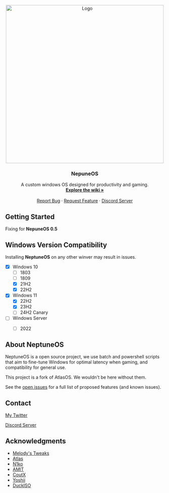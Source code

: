 <!-- PROJECT LOGO -->
<br />
<div align="center">
  <a href="https://github.com/NyneDZN/NeptuneOS">
    <img src="https://user-images.githubusercontent.com/120980797/209248113-fb446909-8aad-4c90-bedf-d4d536ef5dee.png"
" alt="Logo" width="500" height="500">
  </a>

<h3 align="center">NepuneOS</h3>

  <p align="center">
    A custom windows OS designed for productivity and gaming.
    <br />
    <a href="https://github.com/NyneDZN/NeptuneOS/wiki"><strong>Explore the wiki »</strong></a>
    <br />
    <br />
    <a href="https://github.com/NyneDZN/NeptuneOS/issues">Report Bug</a>
    ·
    <a href="https://github.com/NyneDZN/NeptuneOS/discussions">Request Feature</a>
    ·
    <a href="https://discord.gg/4YTSkcK8b8">Discord Server</a>
  </p>
</div>


<!-- GETTING STARTED -->
## Getting Started
Fixing for <b>NepuneOS 0.5</b>


<!-- COMPATIBILITY -->
## Windows Version Compatibility
Installing <b>NeptuneOS</b> on any other winver may result in issues.

- [x] Windows 10
  - [ ] 1803
  - [ ] 1809
  - [x] 21H2
  - [x] 22H2
- [x] Windows 11
  - [x] 22H2
  - [x] 23H2
  - [ ] 24H2 Canary
- [ ] Windows Server
  - [ ] 2022


<!-- ABOUT NEPTUNEOS -->
## About NeptuneOS

NeptuneOS is a open source project, we use batch and powershell scripts that aim to fine-tune Windows for optimal latency when gaming, and compatibility for general use.
                                       
This project is a fork of AtlasOS. We wouldn't be here without them.



See the [open issues](https://github.com/NyneDZN/NeptuneOS/issues) for a full list of proposed features (and known issues).

<!-- CONTACT -->
## Contact

[My Twitter](https://twitter.com/NyneDZN) 

[Discord Server](https://discord.gg/4YTSkcK8b8)



<!-- ACKNOWLEDGMENTS -->
## Acknowledgments

* [Melody's Tweaks](https://sites.google.com/view/melodystweaks/basictweaks?pli=1)
* [Atlas](https://github.com/Atlas-OS/)
* [N1ko](https://n1kobg.blogspot.com/)
* [AMIT](https://github.com/amitxv)
* [CoutX](https://github.com/UnLovedCookie/CoutX)
* [Yoshii](https://github.com/Yoshii64)
* [DuckISO](https://github.com/duckISO/duckISO)

